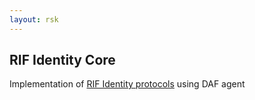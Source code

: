 ```yaml
---
layout: rsk
---
```


## RIF Identity Core

Implementation of [RIF Identity protocols](../../specs/#protocols) using DAF agent
